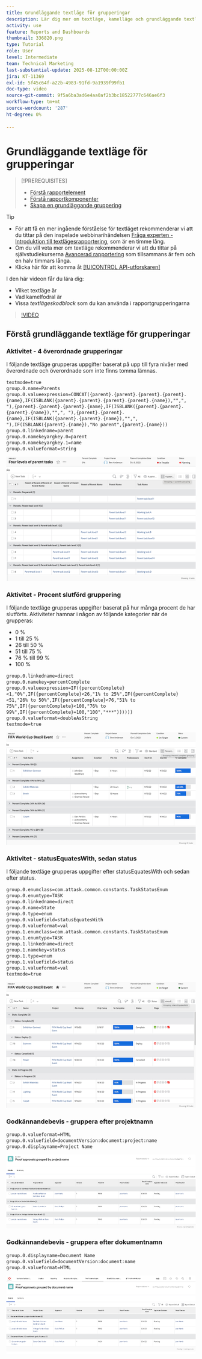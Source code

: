 ```yaml
---
title: Grundläggande textläge för grupperingar
description: Lär dig mer om textläge, kamelläge och grundläggande textläge som du kan använda i rapportgrupperingar i Workfront.
activity: use
feature: Reports and Dashboards
thumbnail: 336820.png
type: Tutorial
role: User
level: Intermediate
team: Technical Marketing
last-substantial-update: 2025-08-12T00:00:00Z
jira: KT-11369
exl-id: 5f45c64f-a22b-4983-91fd-9a1939f99fb1
doc-type: video
source-git-commit: 9f5a6ba3ad6e4aa0af2b3bc18522777c646ae6f3
workflow-type: tm+mt
source-wordcount: '287'
ht-degree: 0%

---
```


# Grundläggande textläge för grupperingar

>[!PREREQUISITES]
>
>* [Förstå rapportelement](https://experienceleague.adobe.com/docs/workfront-learn/tutorials-workfront/reporting/basic-reporting/reporting-elements.html?lang=sv-SE)
>* [Förstå rapportkomponenter](https://experienceleague.adobe.com/docs/workfront-learn/tutorials-workfront/reporting/basic-reporting/reporting-components.html?lang=sv-SE)
>* [Skapa en grundläggande gruppering](https://experienceleague.adobe.com/docs/workfront-learn/tutorials-workfront/reporting/basic-reporting/create-a-basic-grouping.html?lang=sv-SE)


>[!TIP]
>
>* För att få en mer ingående förståelse för textläget rekommenderar vi att du tittar på den inspelade webbinarihändelsen [Fråga experten - Introduktion till textlägesrapportering](https://experienceleague.adobe.com/sv/docs/events/classics/reporting-and-dashboards/introduction-to-text-mode-reporting), som är en timme lång.
>* Om du vill veta mer om textläge rekommenderar vi att du tittar på självstudiekurserna [Avancerad rapportering](https://experienceleague.adobe.com/docs/workfront-learn/tutorials-workfront/reporting/advanced-reporting/welcome-to-advanced-reporting.html?lang=sv-SE) som tillsammans är fem och en halv timmars långa.
>* Klicka här för att komma åt [[!UICONTROL API-utforskaren]](https://developer.adobe.com/workfront/api-explorer/)

I den här videon får du lära dig:

* Vilket textläge är
* Vad kamelfodral är
* Vissa _textlägeskodblock_ som du kan använda i rapportgrupperingarna

>[!VIDEO](https://video.tv.adobe.com/v/3428983/?quality=12&learn=on&captions=swe)

## Förstå grundläggande textläge för grupperingar

### Aktivitet - 4 överordnade grupperingar

I följande textläge grupperas uppgifter baserat på upp till fyra nivåer med överordnade och överordnade som inte finns tomma lämnas.

```
textmode=true
group.0.name=Parents
group.0.valueexpression=CONCAT({parent}.{parent}.{parent}.{parent}.{name},IF(ISBLANK({parent}.{parent}.{parent}.{parent}.{name}),"",", "),{parent}.{parent}.{parent}.{name},IF(ISBLANK({parent}.{parent}.{parent}.{name}),"",", "),{parent}.{parent}.{name},IF(ISBLANK({parent}.{parent}.{name}),"",", "),IF(ISBLANK({parent}.{name}),"No parent",{parent}.{name}))
group.0.linkedname=parent
group.0.namekeyargkey.0=parent
group.0.namekeyargkey.1=name
group.0.valueformat=string
```

![En skärmbild som visar projektaktiviteter grupperade av 4 överordnade](assets/4-parents-grouping.png)


### Aktivitet - Procent slutförd gruppering

I följande textläge grupperas uppgifter baserat på hur många procent de har slutförts. Aktiviteter hamnar i någon av följande kategorier när de grupperas:

* 0 %
* 1 till 25 %
* 26 till 50 %
* 51 till 75 %
* 76 % till 99 %
* 100 %

```
group.0.linkedname=direct
group.0.namekey=percentComplete
group.0.valueexpression=IF({percentComplete}<1,"0%",IF({percentComplete}<26,"1% to 25%",IF({percentComplete}<51,"26% to 50%",IF({percentComplete}<76,"51% to 75%",IF({percentComplete}<100,"76% to 99%",IF({percentComplete}=100,"100","***"))))))
group.0.valueformat=doubleAsString
textmode=true
```

![En skärmbild som visar projektaktiviteter grupperade efter procent färdigt](assets/percent-complete-grouping.png)

### Aktivitet - statusEquatesWith, sedan status

I följande textläge grupperas uppgifter efter statusEquatesWith och sedan efter status.

```
group.0.enumclass=com.attask.common.constants.TaskStatusEnum
group.0.enumtype=TASK
group.0.linkedname=direct
group.0.name=State
group.0.type=enum
group.0.valuefield=statusEquatesWith
group.0.valueformat=val
group.1.enumclass=com.attask.common.constants.TaskStatusEnum
group.1.enumtype=TASK
group.1.linkedname=direct
group.1.namekey=status
group.1.type=enum
group.1.valuefield=status
group.1.valueformat=val
textmode=true
```

![En skärmbild som visar projektaktiviteter grupperade efter statusEquatesWith](assets/status-equates-with.png)


### Godkännandebevis - gruppera efter projektnamn

```
group.0.valueformat=HTML
group.0.valuefield=documentVersion:document:project:name
group.0.displayname=Project Name
```

![En skärmbild som visar korrekturgodkännanden grupperade efter projektnamn](assets/proof-approvals-grouped-by-project-name.png)


### Godkännandebevis - gruppera efter dokumentnamn

```
group.0.displayname=Document Name
group.0.valuefield=documentVersion:document:name
group.0.valueformat=HTML
```

![En skärmbild som visar korrekturgodkännanden grupperade efter projektnamn](assets/proof-approvals-grouped-by-doc-name.png)

